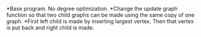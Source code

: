 *Base program. No degree optimization. 
*Change the update graph function so that two child graphs can be made using the same copy of one graph.
*First left child is made by inserting largest vertex. Then that vertex is put back and right child is made. 
